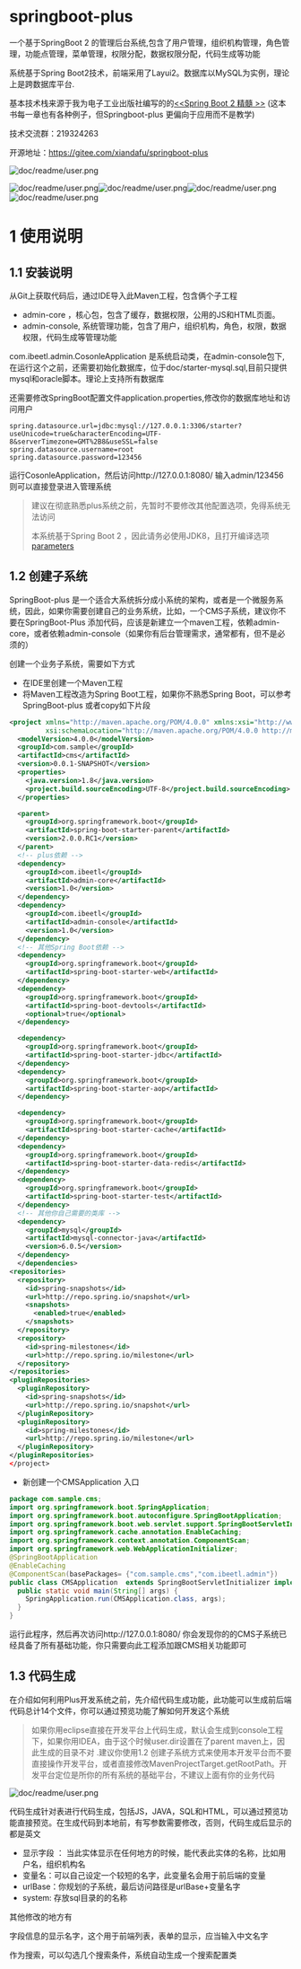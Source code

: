 # springboot-plus
一个基于SpringBoot 2 的管理后台系统,包含了用户管理，组织机构管理，角色管理，功能点管理，菜单管理，权限分配，数据权限分配，代码生成等功能

系统基于Spring Boot2技术，前端采用了Layui2。数据库以MySQL为实例，理论上是跨数据库平台.

基本技术栈来源于我为电子工业出版社编写的的[<<Spring Boot 2 精髓 >>](http://ibeetl.com/sb2/#more) (这本书每一章也有各种例子，但Springboot-plus 更偏向于应用而不是教学)

技术交流群：219324263

开源地址：https://gitee.com/xiandafu/springboot-plus



![doc/readme/user.png](doc/readme/user.png)

![doc/readme/user.png](doc/readme/role.png)![doc/readme/user.png](doc/readme/data.png)![doc/readme/user.png](doc/readme/codegen.png)![doc/readme/user.png](doc/readme/codegen2.png)

# 1 使用说明

## 1.1 安装说明

从Git上获取代码后，通过IDE导入此Maven工程，包含俩个子工程

* admin-core  ，核心包，包含了缓存，数据权限，公用的JS和HTML页面。
* admin-console, 系统管理功能，包含了用户，组织机构，角色，权限，数据权限，代码生成等管理功能

com.ibeetl.admin.CosonleApplication 是系统启动类，在admin-console包下,在运行这个之前，还需要初始化数据库，位于doc/starter-mysql.sql,目前只提供mysql和oracle脚本。理论上支持所有数据库

还需要修改SpringBoot配置文件application.properties,修改你的数据库地址和访问用户

~~~properties
spring.datasource.url=jdbc:mysql://127.0.0.1:3306/starter?useUnicode=true&characterEncoding=UTF-8&serverTimezone=GMT%2B8&useSSL=false
spring.datasource.username=root
spring.datasource.password=123456

~~~

运行CosonleApplication，然后访问http://127.0.0.1:8080/  输入admin/123456 则可以直接登录进入管理系统

> 建议在彻底熟悉plus系统之前，先暂时不要修改其他配置选项，免得系统无法访问
>
> 本系统基于Spring Boot 2 ，因此请务必使用JDK8，且打开编译选项[parameters](http://www.mamicode.com/info-detail-2162647.html)

## 1.2 创建子系统

SpringBoot-plus 是一个适合大系统拆分成小系统的架构，或者是一个微服务系统，因此，如果你需要创建自己的业务系统，比如，一个CMS子系统，建议你不要在SpringBoot-Plus 添加代码，应该是新建立一个maven工程，依赖admin-core，或者依赖admin-console（如果你有后台管理需求，通常都有，但不是必须的）

创建一个业务子系统，需要如下方式

* 在IDE里创建一个Maven工程
* 将Maven工程改造为Spring Boot工程，如果你不熟悉Spring Boot，可以参考SpringBoot-plus 或者copy如下片段

~~~xml
<project xmlns="http://maven.apache.org/POM/4.0.0" xmlns:xsi="http://www.w3.org/2001/XMLSchema-instance"
         xsi:schemaLocation="http://maven.apache.org/POM/4.0.0 http://maven.apache.org/xsd/maven-4.0.0.xsd">
  <modelVersion>4.0.0</modelVersion>
  <groupId>com.sample</groupId>
  <artifactId>cms</artifactId>
  <version>0.0.1-SNAPSHOT</version>
  <properties>
    <java.version>1.8</java.version>
    <project.build.sourceEncoding>UTF-8</project.build.sourceEncoding>
  </properties>

  <parent>
    <groupId>org.springframework.boot</groupId>
    <artifactId>spring-boot-starter-parent</artifactId>
    <version>2.0.0.RC1</version>
  </parent>
  <!-- plus依赖 -->
  <dependency>
    <groupId>com.ibeetl</groupId>
    <artifactId>admin-core</artifactId>
    <version>1.0</version>
  </dependency>
  <dependency>
    <groupId>com.ibeetl</groupId>
    <artifactId>admin-console</artifactId>
    <version>1.0</version>
  </dependency>
  <!-- 其他Spring Boot依赖 -->
  <dependency>
    <groupId>org.springframework.boot</groupId>
    <artifactId>spring-boot-starter-web</artifactId>
  </dependency>
  <dependency>
    <groupId>org.springframework.boot</groupId>
    <artifactId>spring-boot-devtools</artifactId>
    <optional>true</optional>
  </dependency>

  <dependency>
    <groupId>org.springframework.boot</groupId>
    <artifactId>spring-boot-starter-jdbc</artifactId>
  </dependency>
  <dependency>
    <groupId>org.springframework.boot</groupId>
    <artifactId>spring-boot-starter-aop</artifactId>
  </dependency>

  <dependency>
    <groupId>org.springframework.boot</groupId>
    <artifactId>spring-boot-starter-cache</artifactId>
  </dependency>
  <dependency>
    <groupId>org.springframework.boot</groupId>
    <artifactId>spring-boot-starter-data-redis</artifactId>
  </dependency>
  <dependency>
    <groupId>org.springframework.boot</groupId>
    <artifactId>spring-boot-starter-test</artifactId>
  </dependency>
  <!-- 其他你自己需要的类库 -->
  <dependency>
    <groupId>mysql</groupId>
    <artifactId>mysql-connector-java</artifactId>
    <version>6.0.5</version>
  </dependency>
  </dependencies>
<repositories>
  <repository>
    <id>spring-snapshots</id>
    <url>http://repo.spring.io/snapshot</url>
    <snapshots>
      <enabled>true</enabled>
    </snapshots>
  </repository>
  <repository>
    <id>spring-milestones</id>
    <url>http://repo.spring.io/milestone</url>
  </repository>
</repositories>
<pluginRepositories>
  <pluginRepository>
    <id>spring-snapshots</id>
    <url>http://repo.spring.io/snapshot</url>
  </pluginRepository>
  <pluginRepository>
    <id>spring-milestones</id>
    <url>http://repo.spring.io/milestone</url>
  </pluginRepository>
</pluginRepositories>
</project>

~~~

* 新创建一个CMSApplication 入口

~~~java
package com.sample.cms;
import org.springframework.boot.SpringApplication;
import org.springframework.boot.autoconfigure.SpringBootApplication;
import org.springframework.boot.web.servlet.support.SpringBootServletInitializer;
import org.springframework.cache.annotation.EnableCaching;
import org.springframework.context.annotation.ComponentScan;
import org.springframework.web.WebApplicationInitializer;
@SpringBootApplication
@EnableCaching
@ComponentScan(basePackages= {"com.sample.cms","com.ibeetl.admin"})
public class CMSApplication  extends SpringBootServletInitializer implements WebApplicationInitializer {
  public static void main(String[] args) {
    SpringApplication.run(CMSApplication.class, args);
  }
}	

~~~



运行此程序，然后再次访问http://127.0.0.1:8080/  你会发现你的的CMS子系统已经具备了所有基础功能，你只需要向此工程添加跟CMS相关功能即可

## 1.3 代码生成

在介绍如何利用Plus开发系统之前，先介绍代码生成功能，此功能可以生成前后端代码总计14个文件，你可以通过预览功能了解如何开发这个系统

> 如果你用eclipse直接在开发平台上代码生成，默认会生成到console工程下，如果你用IDEA，由于这个时候user.dir设置在了parent maven上，因此生成的目录不对 .建议你使用1.2 创建子系统方式来使用本开发平台而不要直接操作开发平台，或者直接修改MavenProjectTarget.getRootPath。开发平台定位是所你的所有系统的基础平台，不建议上面有你的业务代码

![doc/readme/user.png](doc/readme/codeoverview.png)



代码生成针对表进行代码生成，包括JS，JAVA，SQL和HTML，可以通过预览功能直接预览。在生成代码到本地前，有写参数需要修改，否则，代码生成后显示的都是英文

* 显示字段 ： 当此实体显示在任何地方的时候，能代表此实体的名称，比如用户名，组织机构名
* 变量名：可以自己设定一个较短的名字，此变量名会用于前后端的变量
* urlBase：你规划的子系统，最后访问路径是urlBase+变量名字
* system: 存放sql目录的的名称

其他修改的地方有

字段信息的显示名字，这个用于前端列表，表单的显示，应当输入中文名字

作为搜索，可以勾选几个搜索条件，系统自动生成一个搜索配置类